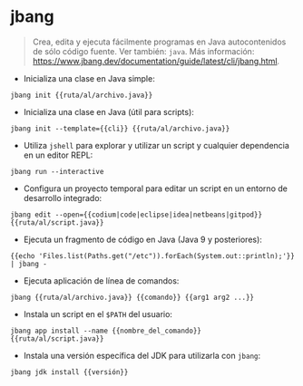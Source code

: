 # jbang

> Crea, edita y ejecuta fácilmente programas en Java autocontenidos de sólo código fuente.
> Ver también: `java`.
> Más información: <https://www.jbang.dev/documentation/guide/latest/cli/jbang.html>.

- Inicializa una clase en Java simple:

`jbang init {{ruta/al/archivo.java}}`

- Inicializa una clase en Java (útil para scripts):

`jbang init --template={{cli}} {{ruta/al/archivo.java}}`

- Utiliza `jshell` para explorar y utilizar un script y cualquier dependencia en un editor REPL:

`jbang run --interactive`

- Configura un proyecto temporal para editar un script en un entorno de desarrollo integrado:

`jbang edit --open={{codium|code|eclipse|idea|netbeans|gitpod}} {{ruta/al/script.java}}`

- Ejecuta un fragmento de código en Java (Java 9 y posteriores):

`{{echo 'Files.list(Paths.get("/etc")).forEach(System.out::println);'}} | jbang -`

- Ejecuta aplicación de línea de comandos:

`jbang {{ruta/al/archivo.java}} {{comando}} {{arg1 arg2 ...}}`

- Instala un script en el `$PATH` del usuario:

`jbang app install --name {{nombre_del_comando}} {{ruta/al/script.java}}`

- Instala una versión específica del JDK para utilizarla con `jbang`:

`jbang jdk install {{versión}}`
